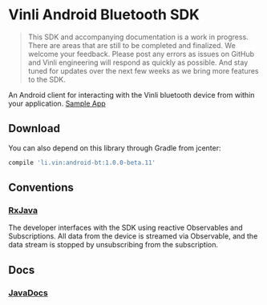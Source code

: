 Vinli Android Bluetooth SDK
===========================

> This SDK and accompanying documentation is a work in progress.
> There are areas that are still to be completed and finalized.
> We welcome your feedback. Please post any errors as issues on GitHub and Vinli engineering will respond as quickly as possible.
> And stay tuned for updates over the next few weeks as we bring more features to the SDK.

An Android client for interacting with the Vinli bluetooth device from within your application.
[Sample App](https://github.com/vinli/android-techcrunch-demo)

Download
--------

You can also depend on this library through Gradle from jcenter:
```groovy
compile 'li.vin:android-bt:1.0.0-beta.11'
```

Conventions
-----------
### [RxJava](https://github.com/ReactiveX/RxJava/wiki)
The developer interfaces with the SDK using reactive Observables and Subscriptions.
All data from the device is streamed via Observable, and the data stream is stopped by unsubscribing from the subscription.

Docs
----

### [JavaDocs](http://vinli.github.io/android-bt/)

